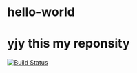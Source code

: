 # hello-world
# yjy  this my reponsity
[![Build Status](https://travis-ci.org/Dreamhiking/hello-world.svg?branch=mybranch1)](https://travis-ci.org/Dreamhiking/hello-world )
